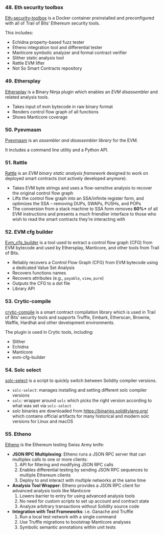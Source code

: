 ### 48. Eth security toolbox

[Eth-security-toolbox](https://github.com/crytic/eth-security-toolbox) is a Docker container preinstalled and preconfigured with all of Trail of Bits’ Ethereum security tools.

This includes:
- Echidna property-based fuzz tester
- Etheno integration tool and differential tester
- Manticore symbolic analyzer and formal contract verifier
- Slither static analysis tool
- Rattle EVM lifter
- Not So Smart Contracts repository

### 49. Ethersplay

[Ethersplay](https://github.com/crytic/ethersplay) is a Binary Ninja plugin which enables an *EVM disassembler* and related analysis tools.
- Takes input of evm bytecode in raw binary format
- Renders control flow graph of all functions
- Shows Manticore coverage

### 50. Pyevmasm

[Pyevmasm](https://github.com/crytic/pyevmasm) is an *assembler and disassembler library* for the EVM.

It includes a command line utility and a Python API.

### 51. Rattle

[Rattle](https://github.com/crytic/rattle) is an *EVM binary static analysis framework* designed to work on deployed smart contracts (not actively developed anymore).
- Takes EVM byte strings and uses a flow-sensitive analysis to recover the original control flow graph
- Lifts the control flow graph into an SSA/infinite register form, and optimizes the SSA – removing DUPs, SWAPs, PUSHs, and POPs
- The conversion from a stack machine to SSA form removes **60%+** of all EVM instructions and presents a much friendlier interface to those who wish to read the smart contracts they’re interacting with

### 52. EVM cfg builder

[Evm_cfg_builder](https://github.com/crytic/evm_cfg_builder) is a tool used to extract a control flow graph (CFG) from EVM bytecode and used by Ethersplay, Manticore, and other tools from Trail of Bits.
- Reliably recovers a Control Flow Graph (CFG) from EVM bytecode using a dedicated Value Set Analysis
- Recovers functions names
- Recovers attributes (e.g., `payable`, `view`, `pure`)
- Outputs the CFG to a dot file
- Library API

### 53. Crytic-compile

[crytic-compile](https://github.com/crytic/crytic-compile) is a smart contract compilation library which is used in Trail of Bits’ security tools and supports Truffle, Embark, Etherscan, Brownie, Waffle, Hardhat and other development environments.

The plugin is used in Crytic tools, including:
- Slither
- Echidna
- Manticore
- evm-cfg-builder

### 54. Solc select

[solc-select](https://github.com/crytic/solc-select) is a script to quickly switch between Solidity compiler versions.
- `solc-select`: manages installing and setting different solc compiler versions
- `solc`: wrapper around `solc` which picks the right version according to what was set via `solc-select`
- solc binaries are downloaded from https://binaries.soliditylang.org/ which contains official artifacts for many historical and modern solc versions for Linux and macOS

### 55. Etheno

[Etheno](https://github.com/crytic/etheno) is the Ethereum testing Swiss Army knife:
- **JSON RPC Multiplexing**: Etheno runs a JSON RPC server that can multiplex calls to one or more clients:
    1. API for filtering and modifying JSON RPC calls
    2. Enables differential testing by sending JSON RPC sequences to multiple Ethereum clients
    3. Deploy to and interact with multiple networks at the same time
- **Analysis Tool Wrapper**: Etheno provides a JSON RPC client for advanced analysis tools like Manticore
    1. Lowers barrier to entry for using advanced analysis tools
    2. No need for custom scripts to set up account and contract state
    3. Analyze arbitrary transactions without Solidity source code
- **Integration with Test Frameworks**: i.e. Ganache and Truffle
    1. Run a local test network with a single command
    2. Use Truffle migrations to bootstrap Manticore analyses
    3. Symbolic semantic annotations within unit tests
